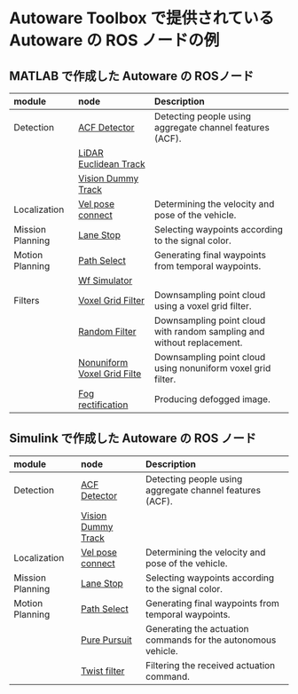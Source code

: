 # Autoware Toolbox で提供されている Autoware の ROS ノードの例

## MATLAB で作成した Autoware の ROSノード
|module|node|Description|
|:--|:--|:--|
|Detection|[ACF Detector](./Detection/acf_detector_ml_ja.md)|Detecting people using aggregate channel features (ACF).|
| |[LiDAR Euclidean Track](./Detection/lidar_euclidean_track_ml_ja.md)| |
| |[Vision Dummy Track](./Detection/vision_dummy_track_ml_ja.md)| |
|Localization|[Vel pose connect](./Localization/vel_pose_connect_ml_ja.md)|Determining the velocity and pose of the vehicle.|
|Mission Planning|[Lane Stop](./Planning/lane_stop_ml_ja.md)|Selecting waypoints according to the signal color.|
|Motion Planning|[Path Select](./Planning/path_select_ml_ja.md)|Generating final waypoints from temporal waypoints.|
|   |[Wf Simulator](./Planning/wf_simulator_ml_ja.md)| |
|Filters|[Voxel Grid Filter](./Filters/voxel_grid_filter_ml_ja.md)|Downsampling point cloud using a voxel grid filter.|
|	|[Random Filter](./Filters/demo_random_filter_ml_ja.md)|Downsampling point cloud with random sampling and without replacement.|
|	|[Nonuniform Voxel Grid Filte](./Filters/nonuniformgrid_filter_ml_ja.md)|Downsampling point cloud using nonuniform voxel grid filter.|
|	|[Fog rectification](./Filters/fog_rectification_ml_ja.md)|Producing defogged image.|

## Simulink で作成した Autoware の ROS ノード 
|module|node|Description|
|:--|:--|:--|
|Detection|[ACF Detector](./Detection/acf_detector_sl_ja.md)|Detecting people using aggregate channel features (ACF).|
| |[Vision Dummy Track](./Detection/vision_dummy_track_sl_ja.md)| |
|Localization|[Vel pose connect](./Localization/vel_pose_connect_sl_ja.md)|Determining the velocity and pose of the vehicle.|
|Mission Planning|[Lane Stop](./Planning/lane_stop_sl_ja.md)|Selecting waypoints according to the signal color.|
|Motion Planning|[Path Select](./Planning/path_select_sl_ja.md)|Generating final waypoints from temporal waypoints.|
|	|[Pure Pursuit](./Planning/pure_pursuit_sl_ja.md)|Generating the actuation commands for the autonomous vehicle.|
|	|[Twist filter](./Planning/twist_filter_sl_ja.md)|Filtering the received actuation command.|
